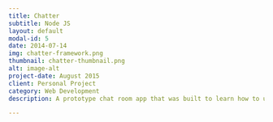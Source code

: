 ```yaml
---
title: Chatter
subtitle: Node JS
layout: default
modal-id: 5
date: 2014-07-14
img: chatter-framework.png
thumbnail: chatter-thumbnail.png
alt: image-alt
project-date: August 2015
client: Personal Project
category: Web Development
description: A prototype chat room app that was built to learn how to use web sockets with Node JS. The app was built using Sails JS for the app's server side framework and Angular JS for both DOM manipulation and for client side form validation. 

---
```

